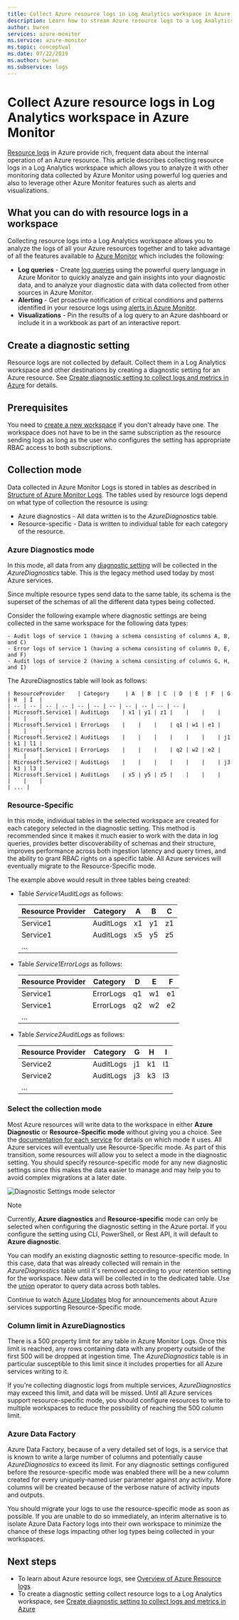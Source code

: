 ```yaml
---
title: Collect Azure resource logs in Log Analytics workspace in Azure Monitor
description: Learn how to stream Azure resource logs to a Log Analytics workspace in Azure Monitor.
author: bwren
services: azure-monitor
ms.service: azure-monitor
ms.topic: conceptual
ms.date: 07/22/2019
ms.author: bwren
ms.subservice: logs
---
```


# Collect Azure resource logs in Log Analytics workspace in Azure Monitor
[Resource logs](resource-logs-overview.md) in Azure provide rich, frequent data about the internal operation of an Azure resource. This article describes collecting resource logs in a Log Analytics workspace which allows you to analyze it with other monitoring data collected by Azure Monitor using powerful log queries and also to leverage other Azure Monitor features such as alerts and visualizations. 


## What you can do with resource logs in a workspace
Collecting resource logs into a Log Analytics workspace allows you to analyze the logs of all your Azure resources together and to take advantage of all the features available to [Azure Monitor](../overview.md) which includes the following:

* **Log queries** - Create [log queries](../log-query/log-query-overview.md) using the powerful query language in Azure Monitor to quickly analyze and gain insights into your diagnostic data, and to analyze your diagnostic data with data collected from other sources in Azure Monitor.
* **Alerting** - Get proactive notification of critical conditions and patterns identified in your resource logs using [alerts in Azure Monitor](alerts-overview.md).
* **Visualizations** - Pin the results of a log query to an Azure dashboard or include it in a workbook as part of an interactive report.


## Create a diagnostic setting
Resource logs are not collected by default. Collect them in a Log Analytics workspace and other destinations by creating a diagnostic setting for an Azure resource. See [Create diagnostic setting to collect logs and metrics in Azure](diagnostic-settings.md) for details.

## Prerequisites
You need to [create a new workspace](../learn/quick-create-workspace.md) if you don't already have one. The workspace does not have to be in the same subscription as the resource sending logs as long as the user who configures the setting has appropriate RBAC access to both subscriptions.


## Collection mode
Data collected in Azure Monitor Logs is stored in tables as described in [Structure of Azure Monitor Logs](../log-query/logs-structure.md). The tables used by resource logs depend on what type of collection the resource is using:

- Azure diagnostics - All data written is to the _AzureDiagnostics_ table.
- Resource-specific - Data is written to individual table for each category of the resource.

### Azure Diagnostics mode 
In this mode, all data from any [diagnostic setting](diagnostic-settings.md) will be collected in the _AzureDiagnostics_ table. This is the legacy method used today by most Azure services.

Since multiple resource types send data to the same table, its schema is the superset of the schemas of all the different data types being collected.

Consider the following example where diagnostic settings are being collected in the same workspace for the following data types:

    - Audit logs of service 1 (having a schema consisting of columns A, B, and C)  
    - Error logs of service 1 (having a schema consisting of columns D, E, and F)  
    - Audit logs of service 2 (having a schema consisting of columns G, H, and I)  

The AzureDiagnostics table will look as follows:  

    | ResourceProvider    | Category     | A  | B  | C  | D  | E  | F  | G  | H  | I  |
    | -- | -- | -- | -- | -- | -- | -- | -- | -- | -- | -- |
    | Microsoft.Service1 | AuditLogs    | x1 | y1 | z1 |    |    |    |    |    |    |
    | Microsoft.Service1 | ErrorLogs    |    |    |    | q1 | w1 | e1 |    |    |    |
    | Microsoft.Service2 | AuditLogs    |    |    |    |    |    |    | j1 | k1 | l1 |
    | Microsoft.Service1 | ErrorLogs    |    |    |    | q2 | w2 | e2 |    |    |    |
    | Microsoft.Service2 | AuditLogs    |    |    |    |    |    |    | j3 | k3 | l3 |
    | Microsoft.Service1 | AuditLogs    | x5 | y5 | z5 |    |    |    |    |    |    |
    | ... |

### Resource-Specific
In this mode, individual tables in the selected workspace are created for each category selected in the diagnostic setting. This method is recommended since it makes it much easier to work with the data in log queries, provides better discoverability of schemas and their structure, improves performance across both ingestion latency and query times, and the ability to grant RBAC rights on a specific table. All Azure services will eventually migrate to the Resource-Specific mode. 

The example above would result in three tables being created:
 
- Table *Service1AuditLogs* as follows:

    | Resource Provider | Category | A | B | C |
    | -- | -- | -- | -- | -- |
    | Service1 | AuditLogs | x1 | y1 | z1 |
    | Service1 | AuditLogs | x5 | y5 | z5 |
    | ... |

- Table *Service1ErrorLogs* as follows:  

    | Resource Provider | Category | D | E | F |
    | -- | -- | -- | -- | -- | 
    | Service1 | ErrorLogs |  q1 | w1 | e1 |
    | Service1 | ErrorLogs |  q2 | w2 | e2 |
    | ... |

- Table *Service2AuditLogs* as follows:  

    | Resource Provider | Category | G | H | I |
    | -- | -- | -- | -- | -- |
    | Service2 | AuditLogs | j1 | k1 | l1|
    | Service2 | AuditLogs | j3 | k3 | l3|
    | ... |



### Select the collection mode
Most Azure resources will write data to the workspace in either **Azure Diagnostic** or **Resource-Specific mode** without giving you a choice. See the [documentation for each service](diagnostic-logs-schema.md) for details on which mode it uses. All Azure services will eventually use Resource-Specific mode. As part of this transition, some resources will allow you to select a mode in the diagnostic setting. You should specify resource-specific mode for any new diagnostic settings since this makes the data easier to manage and may help you to avoid complex migrations at a later date.
  
   ![Diagnostic Settings mode selector](media/diagnostic-logs-collect-workspace/diagnostic-settings-mode-selector.png)




> [!NOTE]
> Currently, **Azure diagnostics** and **Resource-specific** mode can only be selected when configuring the diagnostic setting in the Azure portal. If you configure the setting using CLI, PowerShell, or Rest API, it will default to **Azure diagnostic**.

You can modify an existing diagnostic setting to resource-specific mode. In this case, data that was already collected will remain in the _AzureDiagnostics_ table until it's removed according to your retention setting for the workspace. New data will be collected in to the dedicated table. Use the [union](https://docs.microsoft.com/azure/kusto/query/unionoperator) operator to query data across both tables.

Continue to watch [Azure Updates](https://azure.microsoft.com/updates/) blog for announcements about Azure services supporting Resource-Specific mode.

### Column limit in AzureDiagnostics
There is a 500 property limit for any table in Azure Monitor Logs. Once this limit is reached, any rows containing data with any property outside of the first 500 will be dropped at ingestion time. The *AzureDiagnostics* table is in particular susceptible to this limit since it includes properties for all Azure services writing to it.

If you're collecting diagnostic logs from multiple services, _AzureDiagnostics_ may exceed this limit, and data will be missed. Until all Azure services support resource-specific mode, you should configure resources to write to multiple workspaces to reduce the possibility of reaching the 500 column limit.

### Azure Data Factory
Azure Data Factory, because of a very detailed set of logs, is a service that is known to write a large number of columns and potentially cause _AzureDiagnostics_ to exceed its limit. For any diagnostic settings configured before the resource-specific mode was enabled there will be a new column created for every uniquely-named user parameter against any activity. More columns will be created because of the verbose nature of activity inputs and outputs.
 
You should migrate your logs to use the resource-specific mode as soon as possible. If you are unable to do so immediately, an interim alternative is to isolate Azure Data Factory logs into their own workspace to minimize the chance of these logs impacting other log types being collected in your workspaces.


## Next steps

* To learn about Azure resource logs, see [Overview of Azure Resource logs](resource-logs-overview.md)
* To create a diagnostic setting collect resource logs to a Log Analytics workspace, see [Create diagnostic setting to collect logs and metrics in Azure](diagnostic-settings.md)
